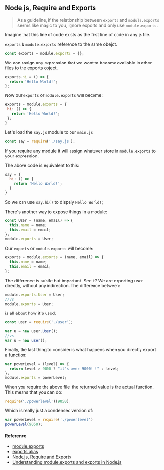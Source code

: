 ## Node.js, Require and Exports

> As a guideline, if the relationship between `exports` and `module.exports` seems like magic to you, ignore exports and only use `module.exports`.

Imagine that this line of code exists as the first line of code in any js file.

`exports` & `module.exports` reference to the same obejct.

```js
const exports = module.exports = {};
```

We can assign any expression that we want to become available in other files to the exports object.

```js
exports.hi = () => {
  return 'Hello World!';
};
```

Now our `exports` or `module.exports` will become:

```js
exports = module.exports = {
 hi: () => {
   return 'Hello World!';
 };
}
```

Let's load the `say.js` module to our `main.js`

```js
const say = require('./say.js');
```

If you require any module it will assign whatever store in `module.exports` to your expression.

The above code is equivalent to this:

```js
say = {
  hi: () => {
    return 'Hello World!';
  }
}
```

So we can use `say.hi()` to dispaly `Hello World!`;

There's another way to expose things in a module:

```js
const User = (name, email) => {
  this.name = name;
  this.email = email;
};
module.exports = User;
```

Our `exports` or `module.exports` will become:

```js
exports = module.exports = (name, email) => {
  this.name = name;
  this.email = email;
};
```

The difference is subtle but important. See it? We are exporting user directly, without any indirection. The difference between:

```js
module.exports.User = User;
//vs
module.exports = User;
```

is all about how it's used:

```js
const user = require('./user');

var u = new user.User();
//vs
var u = new user();
```

Finally, the last thing to consider is what happens when you directly export a function:

```js
var powerLevel = (level) => {
  return level > 9000 ? "it's over 9000!!!" : level;
};
module.exports = powerLevel;
```

When you require the above file, the returned value is the actual function. This means that you can do:

```js
require('./powerlevel')(9050);
```

Which is really just a condensed version of:

```js
var powerLevel = require('./powerlevel')
powerLevel(9050);
```


#### Reference

- [module.exports](https://nodejs.org/api/modules.html#modules_module_exports)
- [exports alias](https://nodejs.org/api/modules.html#modules_exports_alias)
- [Node.js, Require and Exports](http://openmymind.net/2012/2/3/Node-Require-and-Exports/)
- [Understanding module.exports and exports in Node.js](http://www.sitepoint.com/understanding-module-exports-exports-node-js/)
